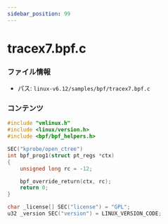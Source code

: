 ```yaml
---
sidebar_position: 99
---
```

# tracex7.bpf.c

### ファイル情報

- パス: `linux-v6.12/samples/bpf/tracex7.bpf.c`

### コンテンツ

```c
#include "vmlinux.h"
#include <linux/version.h>
#include <bpf/bpf_helpers.h>

SEC("kprobe/open_ctree")
int bpf_prog1(struct pt_regs *ctx)
{
	unsigned long rc = -12;

	bpf_override_return(ctx, rc);
	return 0;
}

char _license[] SEC("license") = "GPL";
u32 _version SEC("version") = LINUX_VERSION_CODE;

```
